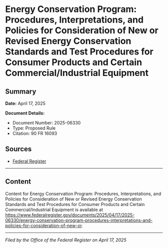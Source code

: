 # Energy Conservation Program: Procedures, Interpretations, and Policies for Consideration of New or Revised Energy Conservation Standards and Test Procedures for Consumer Products and Certain Commercial/Industrial Equipment

## Summary

**Date:** April 17, 2025

**Document Details:**
- Document Number: 2025-06330
- Type: Proposed Rule
- Citation: 90 FR 16093

## Sources
- [Federal Register](https://www.federalregister.gov/documents/2025/04/17/2025-06330/energy-conservation-program-procedures-interpretations-and-policies-for-consideration-of-new-or)

---

## Content

Content for Energy Conservation Program: Procedures, Interpretations, and Policies for Consideration of New or Revised Energy Conservation Standards and Test Procedures for Consumer Products and Certain Commercial/Industrial Equipment is available at https://www.federalregister.gov/documents/2025/04/17/2025-06330/energy-conservation-program-procedures-interpretations-and-policies-for-consideration-of-new-or.

---

*Filed by the Office of the Federal Register on April 17, 2025*
